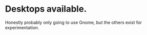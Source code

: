 # Desktops available.

Honestly probably only going to use Gnome, but the others exist for experimentation.